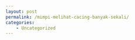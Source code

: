 ```yaml
---
layout: post
permalink: /mimpi-melihat-cacing-banyak-sekali/
categories:
    - Uncategorized
---
```


